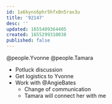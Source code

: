 ```yaml
---
id: 1a6kyns6phr5hfx0n5rax3u
title: '92147'
desc: ''
updated: 1655409364405
created: 1655299310038
published: false
---
```


@people.Yvonne
@people.Tamara

- Potluck discussion
- Get logistics to Yvonne
- Work with @AngieBates
  - Change of communication
  - Tamara will connect her with me
